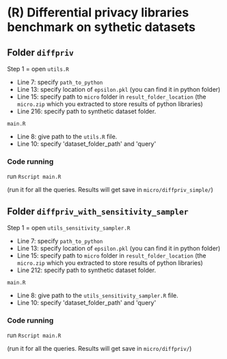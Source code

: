
# (R) Differential privacy libraries benchmark on sythetic datasets

## Folder `diffpriv`
Step 1 = open `utils.R`
- Line 7: specify `path_to_python`
- Line 13: specify location of `epsilon.pkl` (you can find it in python folder)
- Line 15: specify path to `micro` folder in `result_folder_location` (the `micro.zip` which you extracted to store results of python libraries)
- Line 216: specify path to synthetic dataset folder.

`main.R`
- Line 8: give path to the `utils.R` file.
- Line 10: specify 'dataset_folder_path' and 'query'

### Code running

run `Rscript main.R`

(run it for all the queries. Results will get save in `micro/diffpriv_simple/`)


## Folder `diffpriv_with_sensitivity_sampler`
Step 1 = open `utils_sensitivity_sampler.R`
- Line 7: specify `path_to_python`
- Line 13: specify location of `epsilon.pkl` (you can find it in python folder)
- Line 15: specify path to `micro` folder in `result_folder_location` (the `micro.zip` which you extracted to store results of python libraries)
- Line 212: specify path to synthetic dataset folder.

`main.R`
- Line 8: give path to the `utils_sensitivity_sampler.R` file.
- Line 10: specify 'dataset_folder_path' and 'query'

### Code running

run `Rscript main.R`

(run it for all the queries. Results will get save in `micro/diffpriv/`)
